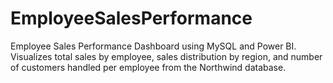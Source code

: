 # EmployeeSalesPerformance
Employee Sales Performance Dashboard using MySQL and Power BI. Visualizes total sales by employee, sales distribution by region, and number of customers handled per employee from the Northwind database.
